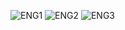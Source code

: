 ![ENG1](https://user-images.githubusercontent.com/54838331/71760420-f9ba0280-2eef-11ea-9286-14a28fa3251d.png)
![ENG2](https://user-images.githubusercontent.com/54838331/71760421-fd4d8980-2eef-11ea-9dac-ca33bf8a5fe4.png)
![ENG3](https://user-images.githubusercontent.com/54838331/71760423-00e11080-2ef0-11ea-889b-0198c067cde1.png)
